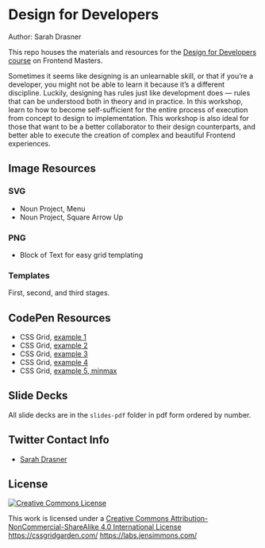 # Design for Developers

Author: Sarah Drasner

This repo houses the materials and resources for the [Design for Developers course](https://frontendmasters.com/courses/design-for-developers/) on Frontend Masters. 

Sometimes it seems like designing is an unlearnable skill, or that if you’re a developer, you might not be able to learn it because it’s a different discipline. Luckily, designing has rules just like development does — rules that can be understood both in theory and in practice. In this workshop, learn to how to become self-sufficient for the entire process of execution from concept to design to implementation. This workshop is also ideal for those that want to be a better collaborator to their design counterparts, and better able to execute the creation of complex and beautiful Frontend experiences.

## Image Resources

### SVG

- Noun Project, Menu
- Noun Project, Square Arrow Up

### PNG

- Block of Text for easy grid templating

### Templates

First, second, and third stages.

## CodePen Resources

- CSS Grid, [example 1](https://codepen.io/sdras/pen/54dcd199a9f3dbf851b9a8f9c706b8f7)
- CSS Grid, [example 2](https://codepen.io/sdras/pen/927251d94ada804fea3af69537dbe212)
- CSS Grid, [example 3](https://codepen.io/sdras/pen/f79830e540a17a3690ab9a9e103b5256)
- CSS Grid, [example 4](https://codepen.io/sdras/pen/74d210572cdd934e60982fa742243ebd)
- CSS Grid, [example 5, minmax](https://codepen.io/sdras/pen/2c40c78b80eda0f03010a6182376f29e)

## Slide Decks

All slide decks are in the `slides-pdf` folder in pdf form ordered by number.

## Twitter Contact Info

- [Sarah Drasner](https://twitter.com/sarah_edo)

## License

[![Creative Commons License](https://i.creativecommons.org/l/by-nc-sa/4.0/88x31.png)](http://creativecommons.org/licenses/by-nc-sa/4.0/)

This work is licensed under a [Creative Commons Attribution-NonCommercial-ShareAlike 4.0 International License](http://creativecommons.org/licenses/by-nc-sa/4.0/)
https://cssgridgarden.com/
https://labs.jensimmons.com/
